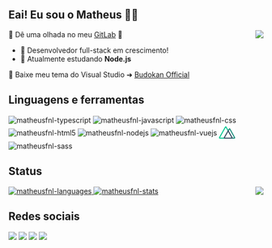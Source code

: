 ## Eai! Eu sou o Matheus 👋😉
<div style="display: inline;">
  <img align="right" height="170px" src="https://static.wikia.nocookie.net/hollowknight/images/4/49/Cut_Last_Stag_Sleeping.gif/revision/latest/scale-to-width-down/521?cb=20200928204750">
</div>

🦊 Dê uma olhada no meu [GitLab](https://gitlab.com/matheusfunil) 🦊
- 🔭 Desenvolvedor full-stack em crescimento!
- 🌱 Atualmente estudando **Node.js**


🔮 Baixe meu tema do Visual Studio ➜  [Budokan Official](https://marketplace.visualstudio.com/items?itemName=matheusfunil.budokan-theme)
## Linguagens e ferramentas

<div style="display: inline_block">
  <img alt="matheusfnl-typescript" align="center" width="32px" height="32px" src="https://static-00.iconduck.com/assets.00/typescript-plain-icon-256x256-ypojgpyj.png" />
  <img alt="matheusfnl-javascript" align="center" width="32px" height="32px" src="https://cdn.jsdelivr.net/gh/devicons/devicon/icons/javascript/javascript-original.svg" />
  <img alt="matheusfnl-css" align="center" width="32px" height="32px" src="https://cdn.jsdelivr.net/gh/devicons/devicon/icons/css3/css3-original.svg" />
  <img alt="matheusfnl-html5" align="center" width="32px" height="32px" src="https://cdn.jsdelivr.net/gh/devicons/devicon/icons/html5/html5-original.svg" />
  <img alt="matheusfnl-nodejs" align="center" width="32px" height="32px" src="https://cdn.iconscout.com/icon/free/png-256/free-node-js-1174925.png?f=webp" />
  <img alt="matheusfnl-vuejs" align="center" width="32px" height="32px" src="https://cdn.jsdelivr.net/gh/devicons/devicon/icons/vuejs/vuejs-original.svg" />
  <img alt="matheusfnl-nuxt" align="center" width="32px" height="32px" src="https://raw.githubusercontent.com/devicons/devicon/1119b9f84c0290e0f0b38982099a2bd027a48bf1/icons/nuxtjs/nuxtjs-original.svg">
  <img alt="matheusfnl-sass" align="center" width="32px" height="32px" src="https://cdn.jsdelivr.net/gh/devicons/devicon/icons/sass/sass-original.svg" />
</div>

## Status

<div style="display: inline;">
  <img align="right" height="170px" src="https://i.pinimg.com/originals/d0/0c/17/d00c17628d6bf86b4f51a2bc1a81a37b.gif">
</div>

<div align="left">
  <a target="_blank" href="https://github.com/matheusfnl">
  <img alt="matheusfnl-languages" height="160em" src="https://github-readme-stats.vercel.app/api/top-langs/?username=matheusfnl&layout=compact&langs_count=7&theme=dracula"/>
  <img alt="matheusfnl-stats" height="160em" src="https://github-readme-stats.vercel.app/api?username=matheusfnl&show_icons=true&theme=dracula&include_all_commits=true&count_private=true"/>
  </a>
</div>


## Redes sociais

<div style="display: inline_block">
  <a href="mailto:mtheu.gbiel.odr@gmail.com"><img src="https://img.shields.io/badge/Gmail-%23334?style=for-the-badge&logo=gmail&logoColor=white" target="_blank" /><a/>
  <a href="https://gitlab.com/matheus.oliveira9"><img src="https://img.shields.io/badge/GitLab-330F63?style=for-the-badge&logo=gitlab&logoColor=white" target="_blank" /><a/>
  <a href="https://www.instagram.com/matheus.funxl/"><img src="https://img.shields.io/badge/Instagram-E4405F?style=for-the-badge&logo=instagram&logoColor=white" target="_blank" /><a/>
  <a href="https://www.linkedin.com/in/matheusgabrielgco/"><img src="https://img.shields.io/badge/LinkedIn-0077B5?style=for-the-badge&logo=linkedin&logoColor=white" target="_blank" /><a/>
</div>
